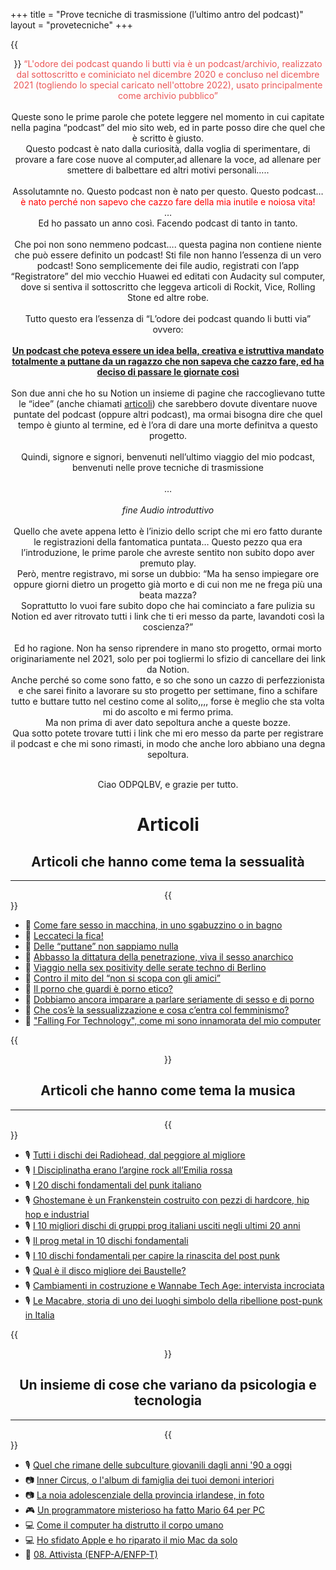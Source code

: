 +++
title = "Prove tecniche di trasmissione (l’ultimo antro del podcast)"
layout = "provetecniche"
+++

{{<center>}}
<span style="color: #eb5757;">“L'odore dei podcast quando li butti via è un podcast/archivio, realizzato dal 
sottoscritto e cominiciato nel dicembre 2020 e concluso nel dicembre 
2021 (togliendo lo special caricato nell'ottobre 2022), usato 
principalmente come archivio pubblico”</span>
<br /><br />
Queste sono le prime parole che potete leggere nel momento in cui capitate nella pagina “podcast” del mio sito web, ed in parte posso dire che quel che è scritto è giusto.<br />
Questo podcast è nato dalla curiosità, dalla voglia di sperimentare, di provare a fare cose nuove al computer,ad allenare la voce, ad allenare per smettere di balbettare ed altri motivi personali…..
<br /><br />
Assolutamnte no. Questo podcast non è nato per questo. Questo podcast… <span style="color: red;">è nato perché non sapevo che cazzo fare della mia inutile e noiosa vita!</span>
<br />
…
<br />
Ed ho passato un anno così. Facendo podcast di tanto in tanto.
<br /><br />
Che poi non sono nemmeno podcast…. questa pagina non contiene niente che può essere definito un podcast! Sti file non hanno l’essenza di un vero podcast! Sono semplicemente dei file audio, registrati con l’app “Registratore” del mio vecchio Huawei ed editati con Audacity sul computer, dove si sentiva il sottoscritto che leggeva articoli di Rockit, Vice, Rolling Stone ed altre robe.
<br /><br />
 Tutto questo era l’essenza di “L’odore dei podcast quando li butti via” ovvero:
<br /><br />
<b><u>Un podcast che poteva essere un idea bella, creativa e istruttiva mandato totalmente a puttane da un ragazzo che non sapeva che cazzo fare, ed ha deciso di passare le giornate così</u></b>
<br /><br />
Son due anni che ho su Notion un insieme di pagine che raccoglievano tutte le “idee” (anche chiamati <u>articoli</u>) che sarebbero dovute diventare nuove puntate del podcast (oppure altri podcast), ma ormai bisogna dire che quel tempo è giunto al termine, ed è l’ora di dare una morte definitva a questo progetto.
<br /><br />
Quindi, signore e signori, benvenuti nell’ultimo viaggio del mio podcast, benvenuti nelle prove tecniche di trasmissione
<br /><br />
…
<br /><br />
<i>fine Audio introduttivo</i>
<br />
<br />
Quello che avete appena letto è l’inizio dello script che mi ero fatto durante le registrazioni della fantomatica puntata… Questo pezzo qua era l’introduzione, le prime parole che avreste sentito non subito dopo aver premuto play.<br />
Però, mentre registravo, mi sorse un dubbio: “Ma ha senso impiegare ore oppure giorni dietro un progetto già morto e di cui non me ne frega più una beata mazza?<br />Soprattutto lo vuoi fare subito dopo che hai cominciato a fare pulizia su Notion ed aver ritrovato tutti i link che ti eri messo da parte, lavandoti così la coscienza?”<br /><br />
Ed ho ragione. Non ha senso riprendere in mano sto progetto, ormai morto originariamente nel 2021, solo per poi togliermi lo sfizio di cancellare dei link da Notion.<br />
Anche perché so come sono fatto, e so che sono un cazzo di perfezzionista e che sarei finito a lavorare su sto progetto per settimane, fino a schifare tutto e buttare tutto nel cestino come al solito,,,, forse è meglio che sta volta mi do ascolto e mi fermo prima.<br />
Ma non prima di aver dato sepoltura anche a queste bozze.<br />
Qua sotto potete trovare tutti i link che mi ero messo da parte per registrare il podcast e che mi sono rimasti, in modo che anche loro abbiano una degna sepoltura.<br /><br />

Ciao ODPQLBV, e grazie per tutto.

<h1>Articoli</h1>

<h2>Articoli che hanno come tema la sessualità</h2>
<hr>
{{</center>}}

- 🔞 [Come fare sesso in macchina, in uno sgabuzzino o in bagno](https://www.vice.com/it/article/z3xvb8/fare-sesso-in-luoghi-pubblici)
- 🔞 [Leccateci la fica!](https://www.rollingstone.it/sessualita/leccateci-la-fica/527851/)
- 🔞 [Delle “puttane” non sappiamo nulla](https://www.rollingstone.it/pop-life/delle-puttane-non-sappiamo-nulla/514628/)
- 🔞 [Abbasso la dittatura della penetrazione, viva il sesso anarchico](https://www.rollingstone.it/pop-life/abbasso-la-dittatura-della-penetrazione-viva-il-sesso-anarchico/506292/)
- 🔞 [Viaggio nella sex positivity delle serate techno di Berlino](https://www.rollingstone.it/pop-life/viaggio-nella-sex-positivity-delle-serate-techno-di-berlino/516595/)
- 🔞 [Contro il mito del “non si scopa con gli amici”](https://www.rollingstone.it/sessualita/contro-il-mito-del-non-si-scopa-con-gli-amici/526543/)
- 🔞 [Il porno che guardi è porno etico?](https://www.rollingstone.it/pop-life/il-porno-che-guardi-e-porno-etico/518075/)
- 🔞 [Dobbiamo ancora imparare a parlare seriamente di sesso e di porno](https://www.rollingstone.it/pop-life/dobbiamo-ancora-imparare-a-parlare-seriamente-di-sesso-e-di-porno/519192/)
- 🔞 [Che cos’è la sessualizzazione e cosa c’entra col femminismo?](https://www.rollingstone.it/sessualita/che-cose-la-sessualizzazione-e-cosa-centra-col-femminismo/522516/)
- 🔞 ["Falling For Technology", come mi sono innamorata del mio computer](https://i-d.vice.com/it/article/z3ezpy/rapporto-uomo-tecnologia-digital-art-alessandra-vuillermin)

{{<center>}}
<h2>Articoli che hanno come tema la musica</h2>
<hr>
{{</center>}}

- 🎙️ [Tutti i dischi dei Radiohead, dal peggiore al migliore](https://www.rollingstone.it/musica/classifiche-liste-musica/tutti-i-dischi-dei-radiohead-dal-peggiore-al-migliore/601305/)
- 🎙️ [I Disciplinatha erano l’argine rock all’Emilia rossa](https://www.rollingstone.it/musica/interviste-musica/i-disciplinatha-erano-largine-rock-allemilia-rossa/497506/)
- 🎙️ [I 20 dischi fondamentali del punk italiano](https://www.rollingstone.it/musica/classifiche-liste-musica/i-20-dischi-fondamentali-del-punk-italiano/501317/)
- 🎙️ [Ghostemane è un Frankenstein costruito con pezzi di hardcore, hip hop e industrial](https://www.rollingstone.it/musica/interviste-musica/ghostemane-e-un-frankenstein-costruito-con-pezzi-di-hardcore-hip-hop-e-industrial/536651/)
- 🎙️ [I 10 migliori dischi di gruppi prog italiani usciti negli ultimi 20 anni](https://www.rollingstone.it/musica/classifiche-liste-musica/i-10-migliori-dischi-di-gruppi-prog-italiani-usciti-negli-ultimi-20-anni/533135/)
- 🎙️ [Il prog metal in 10 dischi fondamentali](https://www.rollingstone.it/musica/classifiche-liste-musica/il-prog-metal-in-10-dischi-fondamentali/499344/)
- 🎙️ [I 10 dischi fondamentali per capire la rinascita del post punk](https://www.rollingstone.it/musica/classifiche-liste-musica/i-10-dischi-fondamentali-per-capire-la-rinascita-del-post-punk/521682/)
- 🎙️ [Qual è il disco migliore dei Baustelle?](https://www.rollingstone.it/musica/classifiche-liste-musica/qual-e-il-disco-migliore-dei-baustelle/523043/)
- 🎙️ [Cambiamenti in costruzione e Wannabe Tech Age: intervista incrociata](https://i-d.vice.com/it/article/4av79p/intervista-marco-rambaldi-so-beast-collaborazione)
- 🎙️ [Le Macabre, storia di uno dei luoghi simbolo della ribellione post-punk in Italia](https://i-d.vice.com/it/article/3aqvaw/storia-le-macabre-club-cuneo-post-punk)

{{<center>}}
<h2>Un insieme di cose che variano da psicologia e tecnologia</h2>
<hr>
{{</center>}}

- 🎙️ [Quel che rimane delle subculture giovanili dagli anni '90 a oggi](https://i-d.vice.com/it/article/8xj3v3/foto-subculture-europa-boris-postma-scena-underground)
- 📷 [Inner Circus, o l'album di famiglia dei tuoi demoni interiori](https://i-d.vice.com/it/article/7kv7be/test-personalita-archetipi-fotografie-inner-circus)
- 📷 [La noia adolescenziale della provincia irlandese, in foto](https://i-d.vice.com/it/article/88ndjz/noia-adolescenza-provincia-fotografie-megan-doherty)
- 🎮 [Un programmatore misterioso ha fatto Mario 64 per PC](https://www.rollingstone.it/cultura/gaming/un-programmatore-misterioso-ha-fatto-mario-64-per-pc/515650/)
- 💻 [Come il computer ha distrutto il corpo umano](https://www.vice.com/it/article/y3dda7/effetti-negativi-computer-salute)
- 💻 [Ho sfidato Apple e ho riparato il mio Mac da solo](https://www.vice.com/it/article/9k4x8p/ho-sfidato-apple-e-ho-riparato-il-mio-mac-da-solo)
- 🧠 [08. Attivista (ENFP-A/ENFP-T)](attivista/)
